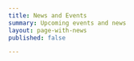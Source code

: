 ```yaml
---
title: News and Events
summary: Upcoming events and news
layout: page-with-news
published: false

---
```

